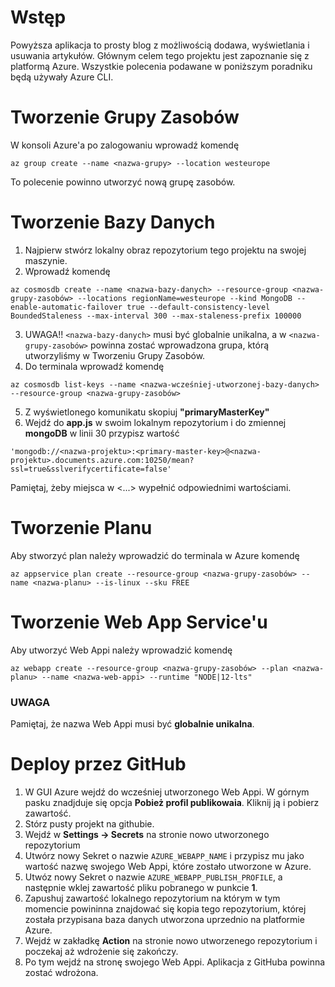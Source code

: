 # Wstęp
Powyższa aplikacja to prosty blog z możliwością dodawa, wyświetlania i usuwania artykułów. Głównym celem tego projektu jest zapoznanie się z platformą Azure. Wszystkie polecenia podawane w poniższym poradniku będą używały Azure CLI.

# Tworzenie Grupy Zasobów
W konsoli Azure'a po zalogowaniu wprowadź komendę 
```
az group create --name <nazwa-grupy> --location westeurope
```
To polecenie powinno utworzyć nową grupę zasobów.

# Tworzenie Bazy Danych
1. Najpierw stwórz lokalny obraz repozytorium tego projektu na swojej maszynie.
2. Wprowadź komendę 
```
az cosmosdb create --name <nazwa-bazy-danych> --resource-group <nazwa-grupy-zasobów> --locations regionName=westeurope --kind MongoDB --enable-automatic-failover true --default-consistency-level BoundedStaleness --max-interval 300 --max-staleness-prefix 100000
```
3. UWAGA!! `<nazwa-bazy-danych>` musi być globalnie unikalna, a w `<nazwa-grupy-zasobów>` powinna zostać wprowadzona grupa, którą utworzyliśmy w Tworzeniu Grupy Zasobów.
4. Do terminala wprowadź komendę 
```
az cosmosdb list-keys --name <nazwa-wcześniej-utworzonej-bazy-danych> --resource-group <nazwa-grupy-zasobów>
```
5. Z wyświetlonego komunikatu skopiuj **"primaryMasterKey"**
6. Wejdź do **app.js** w swoim lokalnym repozytorium i do zmiennej **mongoDB** w linii 30 przypisz wartość 
```
'mongodb://<nazwa-projektu>:<primary-master-key>@<nazwa-projektu>.documents.azure.com:10250/mean?ssl=true&sslverifycertificate=false'
``` 
Pamiętaj, żeby miejsca w <...> wypełnić odpowiednimi wartościami.
  
# Tworzenie Planu
Aby stworzyć plan należy wprowadzić do terminala w Azure komendę 
```
az appservice plan create --resource-group <nazwa-grupy-zasobów> --name <nazwa-planu> --is-linux --sku FREE
```
# Tworzenie Web App Service'u
Aby utworzyć Web Appi należy wprowadzić komendę 
```
az webapp create --resource-group <nazwa-grupy-zasobów> --plan <nazwa-planu> --name <nazwa-web-appi> --runtime "NODE|12-lts"
```
### UWAGA
Pamiętaj, że nazwa Web Appi musi być **globalnie unikalna**.
# Deploy przez GitHub
1. W GUI Azure wejdź do wcześniej utworzonego Web Appi. W górnym pasku znadjduje się opcja **Pobież profil publikowaia**. Kliknij ją i pobierz zawartość. 
2. Stórz pusty projekt na githubie. 
3. Wejdź w **Settings -> Secrets** na stronie nowo utworzonego repozytorium 
4. Utwórz nowy Sekret o nazwie `AZURE_WEBAPP_NAME` i przypisz mu jako wartość nazwę swojego Web Appi, które zostało utworzone w Azure. 
5. Utwóz nowy Sekret o nazwie `AZURE_WEBAPP_PUBLISH_PROFILE`, a następnie wklej zawartość pliku pobranego w punkcie **1**. 
6. Zapushuj zawartość lokalnego repozytorium na którym w tym momencie powininna znajdować się kopia tego repozytorium, której została przypisana baza danych utworzona uprzednio na platformie Azure. 
7. Wejdź w zakładkę **Action** na stronie nowo utworzenego repozytorium i poczekaj aż wdrożenie się zakończy. 
8. Po tym wejdź na stronę swojego Web Appi. Aplikacja z GitHuba powinna zostać wdrożona. 
